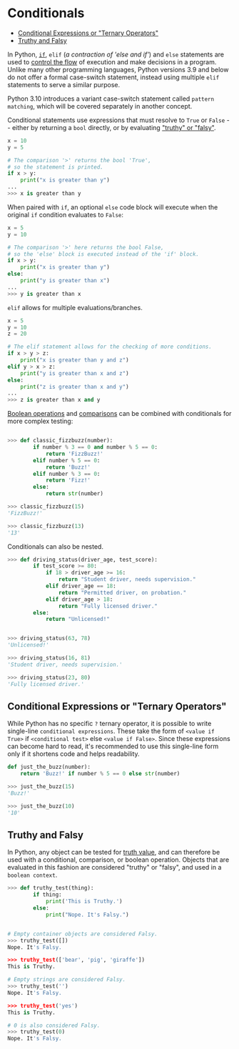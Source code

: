 # Conditionals <!-- omit in toc -->

- [Conditional Expressions or "Ternary Operators"](#conditional-expressions-or-ternary-operators)
- [Truthy and Falsy](#truthy-and-falsy)

In Python, [`if`][if-statement], `elif` (_a contraction of 'else and if'_) and
`else` statements are used to [control the flow][control-flow-tools] of
execution and make decisions in a program. Unlike many other programming
languages, Python versions 3.9 and below do not offer a formal case-switch
statement, instead using multiple `elif` statements to serve a similar purpose.

Python 3.10 introduces a variant case-switch statement called
`pattern matching`, which will be covered separately in another concept.

Conditional statements use expressions that must resolve to `True` or `False` --
either by returning a `bool` directly, or by evaluating ["truthy" or
"falsy"][truth-value-testing].

```python
x = 10
y = 5

# The comparison '>' returns the bool 'True',
# so the statement is printed.
if x > y:
    print("x is greater than y")
...
>>> x is greater than y
```

When paired with `if`, an optional `else` code block will execute when the
original `if` condition evaluates to `False`:

```python
x = 5
y = 10

# The comparison '>' here returns the bool False,
# so the 'else' block is executed instead of the 'if' block.
if x > y:
    print("x is greater than y")
else:
    print("y is greater than x")
...
>>> y is greater than x
```

`elif` allows for multiple evaluations/branches.

```python
x = 5
y = 10
z = 20

# The elif statement allows for the checking of more conditions.
if x > y > z:
    print("x is greater than y and z")
elif y > x > z:
    print("y is greater than x and z")
else:
    print("z is greater than x and y")
...
>>> z is greater than x and y
```

[Boolean operations][boolean-operations] and [comparisons][comparisons] can be
combined with conditionals for more complex testing:

```python

>>> def classic_fizzbuzz(number):
        if number % 3 == 0 and number % 5 == 0:
            return 'FizzBuzz!'
        elif number % 5 == 0:
            return 'Buzz!'
        elif number % 3 == 0:
            return 'Fizz!'
        else:
            return str(number)

>>> classic_fizzbuzz(15)
'FizzBuzz!'

>>> classic_fizzbuzz(13)
'13'
```

Conditionals can also be nested.

```python
>>> def driving_status(driver_age, test_score):
        if test_score >= 80:
            if 18 > driver_age >= 16:
                return "Student driver, needs supervision."
            elif driver_age == 18:
                return "Permitted driver, on probation."
            elif driver_age > 18:
                return "Fully licensed driver."
        else:
            return "Unlicensed!"


>>> driving_status(63, 78)
'Unlicensed!'

>>> driving_status(16, 81)
'Student driver, needs supervision.'

>>> driving_status(23, 80)
'Fully licensed driver.'
```

## Conditional Expressions or "Ternary Operators"

While Python has no specific `?` ternary operator, it is possible to write
single-line `conditional expressions`. These take the form of `<value if True>`
if `<conditional test>` else `<value if False>`. Since these expressions can
become hard to read, it's recommended to use this single-line form only if it
shortens code and helps readability.

```python
def just_the_buzz(number):
    return 'Buzz!' if number % 5 == 0 else str(number)

>>> just_the_buzz(15)
'Buzz!'

>>> just_the_buzz(10)
'10'
```

## Truthy and Falsy

In Python, any object can be tested for [truth value][truth-value-testing], and
can therefore be used with a conditional, comparison, or boolean operation.
Objects that are evaluated in this fashion are considered "truthy" or "falsy",
and used in a `boolean context`.

```python
>>> def truthy_test(thing):
        if thing:
            print('This is Truthy.')
        else:
            print("Nope. It's Falsy.")


# Empty container objects are considered Falsy.
>>> truthy_test([])
Nope. It's Falsy.

>>> truthy_test(['bear', 'pig', 'giraffe'])
This is Truthy.

# Empty strings are considered Falsy.
>>> truthy_test('')
Nope. It's Falsy.

>>> truthy_test('yes')
This is Truthy.

# 0 is also considered Falsy.
>>> truthy_test(0)
Nope. It's Falsy.
```

[boolean-operations]:
  https://docs.python.org/3/library/stdtypes.html#boolean-operations-and-or-not
[comparisons]: https://docs.python.org/3/library/stdtypes.html#comparisons
[control-flow-tools]:
  https://docs.python.org/3/tutorial/controlflow.html#more-control-flow-tools
[if-statement]:
  https://docs.python.org/3/reference/compound_stmts.html#the-if-statement
[truth-value-testing]:
  https://docs.python.org/3/library/stdtypes.html#truth-value-testing

